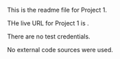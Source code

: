 This is the readme file for Project 1.

THe live URL for Project 1 is .

There are no test credentials.

No external code sources were used.

